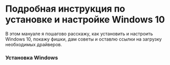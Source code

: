 # Подробная инструкция по установке и настройке Windows 10 #
В этом мануале я пошагово расскажу, как установить и настроить Windows 10, покажу фишки, дам советы и оставлю ссылки на загрузку необходимых драйверов.







### Установка Windows ###
